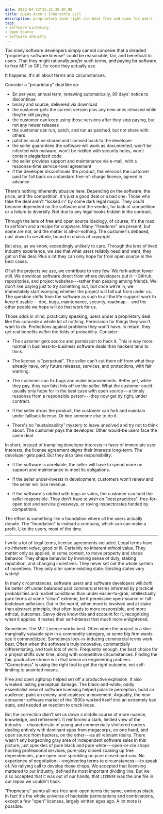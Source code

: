 ```yaml
---
date: 2022-04-22T12:32:39-07:00
title: EULAs Aren't Inherently Evil
description: proprietary done right can beat free and open for users
tags:
- Software Licensing
- Open Source
- Software Industry
---
```


Too many software developers simply cannot conceive that a dreaded "proprietary software license" could be reasonable, fair, and beneficial to users.  That they might rationally _prefer_ such terms, and paying for software, to free MIT or GPL for code they actually use.

It happens.  It's all about terms and circumstances.

Consider a "proprietary" deal like so:

- $n per year, annual term, renewing automatically, 90 days' notice to discontinue
- binary and source, delivered via download
- the customer gets the current version plus any new ones released while they're still paying
- the customer can keep using those versions after they stop paying, but not any newer releases
- the customer can run, patch, and run as patched, but not share with others
- patches must be shared and licensed back to the developer
- the seller guarantees the software will work as documented, won't be infected with malware, won't be riddled with security holes, won't contain plagiarized code
- the seller provides support and maintenance via e-mail, with a response-time service-level agreement
- if the developer discontinues the product, the versions the customer paid for fall back on a standard free-of-charge license, agreed in advance

There's nothing inherently abusive here.  Depending on the software, the price, and the competition, it's just a good deal or a bad one.  Those who take the deal aren't "locked in" by some dark legal magic.  They _could_ become dependent on the software and the vendor, for lack of competition or a failure to diversify.  Not due to any legal hooks hidden in the contract.

Through the lens of free and open source ideology, of course, it's the road to serfdom and a recipe for crapware.  Many "freedoms" are present, but some are not, and the matter is all-or-nothing.  The customer's debased, cast down to servitude, bound in chains of copyright.

But also, as we know, exceedingly unlikely to care.  Through the lens of lived industry experience, we see that what users reliably need and want, they get on this deal.  Plus a lot they can only hope for from open source in the best cases.

Of all the projects we use, we contribute to very few.  We fork-adopt fewer still.  We download software direct from where developers put it---GitHub, repositories, and project websites---rather than passing among friends.  We don't like paying just to try something out, but once we're in, we immediately start worrying whether the project will fall out from under us.  The question shifts from the software as such to all the life-support work to keep it usable---doc, bugs, maintenance, security, roadmap---and the other people we hope will do that work for us.

Those odds in mind, practically speaking, users under a proprietary deal like this concede a whole lot of nothing.  Permission for things they won't want to do.  Protections against problems they won't have.  In return, they get real benefits _within_ the folds of probability.  Consider:

- The customer gets source and permission to hack it.  This is way more normal in business-to-business software deals than hackers tend to think.

- The license is "perpetual".  The seller can't cut them off from what they already have, only future releases, services, and protections, with fair warning.

- The customer can fix bugs and make improvements.  Better yet, while they pay, they can foist this off on the seller.  What the customer could usually only hope for in the best case with open source---a timely response from a responsible person---they now get by right, under contract.

- If the seller drops the product, the customer can fork and maintain under fallback license.  Or hire someone else to do it.

- There's no "sustainability" mystery to leave unsolved and try not to think about.  The customer pays the developer.  Other would-be users face the same deal.

In short, instead of trampling developer interests in favor of immediate user interests, the license agreement _aligns_ their interests long-term.  The developer gets paid.  But they also take responsibility:

- If the software is unreliable, the seller will have to spend more on support and maintenance to meet its obligations.

- If the seller under-invests in development, customers won't renew and the seller will lose revenue.

- If the software's riddled with bugs or vulns, the customer can hold the seller responsible.  They don't have to wish on "best practices", free-for-open tool and service giveaways, or roving inspectorates funded by competitors.

The effect is something like a foundation where all the users actually donate.  The "foundation" is instead a company, which can can make a profit.  Like the users, most of the time.

---

I write a lot of legal terms, license agreements included.  Legal terms have _no inherent value_, good or ill.  Certainly no inherent _ethical_ value.  They matter only as applied, in some context, to move property and shape behavior.  They shape behavior by invoking sense of duty, staking reputation, and changing incentives.  They never set out the whole system of incentives.  They only alter some existing state.  Existing states vary widely!

In many circumstances, software users and software developers will _both_ be better off under balanced paid commercial terms informed by practical probabilities and market conditions than under easier-to-grok, intellectually pure terms at some "clean" extreme, be it permissive open-source or full-lockdown adhesion.  Out in the world, when more is involved and at stake than abstract principle, that often leads to more responsible, and more ethical, outcomes.  Savvy devs know this and account for it, recognizing when it applies.  It makes their self-interest that much more enlightened.

Sometimes The MIT License works best.  Often when the project is a slim-marginally valuable spin in a commodity category, or some big firm wants see it commoditized.  Sometimes lock-in-inducing commercial terms work best.  Often when the software's truly innovative, commercially differentiating, and took lots of work.  Frequently enough, the best choice for a project shifts over time, along with competitive circumstances.  Finding the fair, productive choice is in that sense an engineering problem.  "Correctness" is using the right tool to get the right outcome, not self-limiting to anointed means.

Free and open agitprop helped set off a productive explosion.  It also wreaked lasting perceptual damage.  The black-and-white, oddly essentialist view of software licensing helped polarize perception, build an audience, paint an enemy, and coalesce a movement.  Arguably, the new consumer software market of the 1990s worked itself into an extremely bad state, and needed an reaction to crack loose.

But the correction didn't set us down a middle course of more nuance, knowledge, and refinement.  It reinforced a stark, limited view of the industry---characteristic of young and commercially sheltered coders dealing entirely with dominant apps from megacorps, on one hand, and open source from hackers, on the other---as all relevant reality.  There wasn't any burgeoning gray area of independent software sales in this picture, just speckles of pure black and pure white---open-or-die shops hocking professional services, pure-play closed soaking up free dependencies, pure open core sprinkling on pure closed add-ons.  No experience of negotiation---engineering terms to circumstances---to speak of.  No rallying call to develop those chops.  We accepted that licensing mattered to our industry, defined its most important dividing line.  But we also accepted that it was out of our hands, that `LICENSE` was the one file in our repos we couldn't hack.

"Proprietary" paints all not-free-and-open terms the same, ominous black.  In fact it's the whole universe of hackable permutations and combinations, except a few "open" licenses, largely written ages ago.  A lot more is possible.
